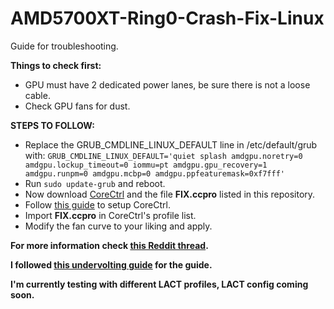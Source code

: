 # AMD5700XT-Ring0-Crash-Fix-Linux
Guide for troubleshooting.

**Things to check first:**
- GPU must have 2 dedicated power lanes, be sure there is not a loose cable.
- Check GPU fans for dust.

**STEPS TO FOLLOW:**
- Replace the GRUB_CMDLINE_LINUX_DEFAULT line in /etc/default/grub with: `GRUB_CMDLINE_LINUX_DEFAULT='quiet splash amdgpu.noretry=0 amdgpu.lockup_timeout=0 iommu=pt amdgpu.gpu_recovery=1 amdgpu.runpm=0 amdgpu.mcbp=0 amdgpu.ppfeaturemask=0xf7fff'`
- Run `sudo update-grub` and reboot.
- Now download [CoreCtrl](https://gitlab.com/corectrl/corectrl) and the file **FIX.ccpro** listed in this repository.
- Follow [this guide](https://gitlab.com/corectrl/corectrl/-/wikis/Setup) to setup CoreCtrl.
- Import **FIX.ccpro** in CoreCtrl's profile list.
- Modify the fan curve to your liking and apply.

**For more information check [this Reddit thread](https://www.reddit.com/r/linuxquestions/comments/1lbbiwm/amd_radeon_rx_5700_xt_irregular_crashes_only/).**

**I followed [this undervolting guide](https://www.reddit.com/r/overclocking/comments/16gmhhk/undervolting_rx_5700_xt_a_deep_dive_into/) for the guide.**

**I'm currently testing with different LACT profiles, LACT config coming soon.**

